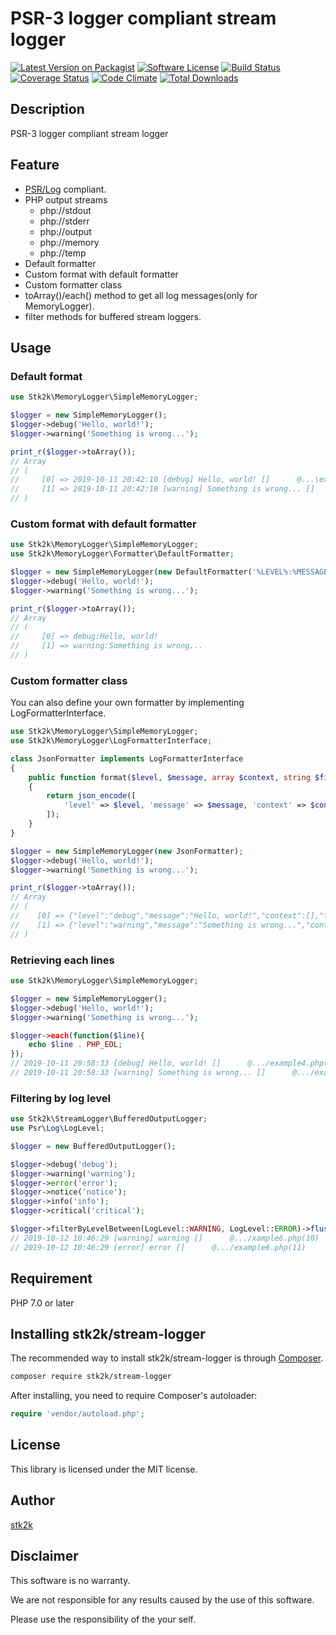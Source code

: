 PSR-3 logger compliant stream logger
=======================

[![Latest Version on Packagist](https://img.shields.io/packagist/v/stk2k/stream-logger.svg?style=flat-square)](https://packagist.org/packages/stk2k/stream-logger)
[![Software License](https://img.shields.io/badge/license-MIT-brightgreen.svg?style=flat-square)](LICENSE.md)
[![Build Status](https://travis-ci.org/stk2k/stream-logger.svg?branch=master)](https://travis-ci.org/stk2k/stream-logger)
[![Coverage Status](https://coveralls.io/repos/github/stk2k/stream-logger/badge.svg?branch=master)](https://coveralls.io/github/stk2k/stream-logger?branch=master)
[![Code Climate](https://codeclimate.com/github/stk2k/stream-logger/badges/gpa.svg)](https://codeclimate.com/github/stk2k/stream-logger)
[![Total Downloads](https://img.shields.io/packagist/dt/stk2k/stream-logger.svg?style=flat-square)](https://packagist.org/packages/stk2k/stream-logger)

## Description

PSR-3 logger compliant stream logger

## Feature

- [PSR/Log](https://github.com/php-fig/log) compliant.
- PHP output streams
    - php://stdout
    - php://stderr
    - php://output
    - php://memory
    - php://temp
- Default formatter
- Custom format with default formatter
- Custom formatter class
- toArray()/each() method to get all log messages(only for MemoryLogger).
- filter methods for buffered stream loggers.

## Usage

### Default format

```php
use Stk2k\MemoryLogger\SimpleMemoryLogger;

$logger = new SimpleMemoryLogger();
$logger->debug('Hello, world!');
$logger->warning('Something is wrong...');

print_r($logger->toArray());
// Array
// (
//     [0] => 2019-10-11 20:42:10 [debug] Hello, world! []      @...\example1.php(7)
//     [1] => 2019-10-11 20:42:10 [warning] Something is wrong... []      @...\example1.php(8)
// )
```

### Custom format with default formatter

```php
use Stk2k\MemoryLogger\SimpleMemoryLogger;
use Stk2k\MemoryLogger\Formatter\DefaultFormatter;

$logger = new SimpleMemoryLogger(new DefaultFormatter('%LEVEL%:%MESSAGE%'));
$logger->debug('Hello, world!');
$logger->warning('Something is wrong...');

print_r($logger->toArray());
// Array
// (
//     [0] => debug:Hello, world!
//     [1] => warning:Something is wrong...
// )
```

### Custom formatter class

You can also define your own formatter by implementing LogFormatterInterface.

```php
use Stk2k\MemoryLogger\SimpleMemoryLogger;
use Stk2k\MemoryLogger\LogFormatterInterface;

class JsonFormatter implements LogFormatterInterface
{
    public function format($level, $message, array $context, string $file, int $line): string
    {
        return json_encode([
            'level' => $level, 'message' => $message, 'context' => $context, 'file' => $file, 'line' => $line,
        ]);
    }
}

$logger = new SimpleMemoryLogger(new JsonFormatter);
$logger->debug('Hello, world!');
$logger->warning('Something is wrong...');

print_r($logger->toArray());
// Array
// (
//    [0] => {"level":"debug","message":"Hello, world!","context":[],"file":".../example3.php","line":18}
//    [1] => {"level":"warning","message":"Something is wrong...","context":[],"file":".../example3.php","line":19}
// )
```

### Retrieving each lines

```php
use Stk2k\MemoryLogger\SimpleMemoryLogger;

$logger = new SimpleMemoryLogger();
$logger->debug('Hello, world!');
$logger->warning('Something is wrong...');

$logger->each(function($line){
    echo $line . PHP_EOL;
});
// 2019-10-11 20:58:33 [debug] Hello, world! []      @.../example4.php(7)
// 2019-10-11 20:58:33 [warning] Something is wrong... []      @.../example4.php(8)
```

### Filtering by log level

```php
use Stk2k\StreamLogger\BufferedOutputLogger;
use Psr\Log\LogLevel;

$logger = new BufferedOutputLogger();

$logger->debug('debug');
$logger->warning('warning');
$logger->error('error');
$logger->notice('notice');
$logger->info('info');
$logger->critical('critical');

$logger->filterByLevelBetween(LogLevel::WARNING, LogLevel::ERROR)->flush();
// 2019-10-12 10:46:29 [warning] warning []      @.../xample6.php(10)
// 2019-10-12 10:46:29 [error] error []      @.../example6.php(11)
```


## Requirement

PHP 7.0 or later

## Installing stk2k/stream-logger

The recommended way to install stk2k/stream-logger is through
[Composer](http://getcomposer.org).

```bash
composer require stk2k/stream-logger
```

After installing, you need to require Composer's autoloader:

```php
require 'vendor/autoload.php';
```

## License
This library is licensed under the MIT license.

## Author

[stk2k](https://github.com/stk2k)

## Disclaimer

This software is no warranty.

We are not responsible for any results caused by the use of this software.

Please use the responsibility of the your self.



